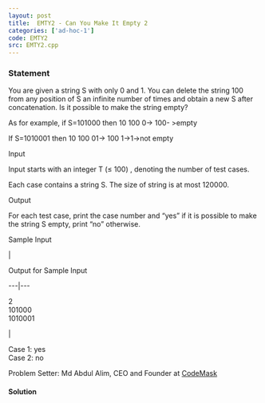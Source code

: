 ```yaml
---
layout: post
title:  EMTY2 - Can You Make It Empty 2
categories: ['ad-hoc-1']
code: EMTY2
src: EMTY2.cpp
---
```


### **Statement**

You are given a string S with only 0 and 1. You can delete the string 100 from
any position of S an infinite number of times and obtain a new S after
concatenation. Is it possible to make the string empty?

As for example, if S=101000 then 10 100 0-> 100- >empty

If S=1010001 then 10 100 01-> 100 1->1->not empty

Input

Input starts with an integer T (≤ 100) , denoting the number of test
cases.

Each case contains a string S. The size of string is at most 120000.

Output

For each test case, print the case number and “yes” if it is possible to make
the string S empty, print “no” otherwise.

Sample Input

|

Output for Sample Input  
  
---|---  
  
2  
101000  
1010001

|

Case 1: yes  
Case 2: no  
  
  
  
Problem Setter: Md Abdul Alim, CEO and Founder at
[CodeMask](https://www.facebook.com/codemaskcp/)



#### **Solution**



